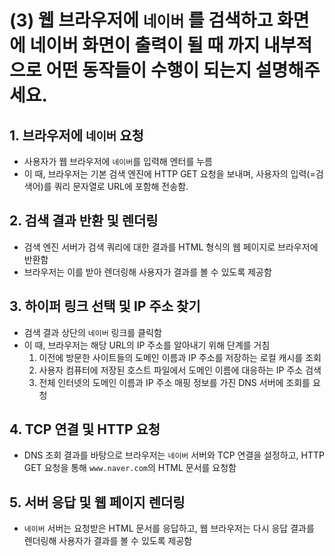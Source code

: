 # (3) 웹 브라우저에 `네이버` 를 검색하고 화면에 네이버 화면이 출력이 될 때 까지 내부적으로 어떤 동작들이 수행이 되는지 설명해주세요.
## 1. 브라우저에 `네이버` 요청
- 사용자가 웹 브라우저에 `네이버`를 입력해 엔터를 누름
- 이 때, 브라우저는 기본 검색 엔진에 HTTP GET 요청을 보내며, 사용자의 입력(=검색어)를 쿼리 문자열로 URL에 포함해 전송함.
## 2. 검색 결과 반환 및 렌더링
- 검색 엔진 서버가 검색 쿼리에 대한 결과를 HTML 형식의 웹 페이지로 브라우저에 반환함
- 브라우저는 이를 받아 렌더링해 사용자가 결과를 볼 수 있도록 제공함
## 3. 하이퍼 링크 선택 및 IP 주소 찾기
- 검색 결과 상단의 `네이버` 링크를 클릭함
- 이 때, 브라우저는 해당 URL의 IP 주소를 알아내기 위해 단계를 거침
    1. 이전에 방문한 사이트들의 도메인 이름과 IP 주소를 저장하는 로컬 캐시를 조회
    2. 사용자 컴퓨터에 저장된 호스트 파일에서 도메인 이름에 대응하는 IP 주소 검색
    3. 전체 인터넷의 도메인 이름과 IP 주소 매핑 정보를 가진 DNS 서버에 조회를 요청
## 4. TCP 연결 및 HTTP 요청
- DNS 조회 결과를 바탕으로 브라우저는 `네이버` 서버와 TCP 연결을 설정하고, HTTP GET 요청을 통해 `www.naver.com`의 HTML 문서를 요청함
## 5. 서버 응답 및 웹 페이지 렌더링
- `네이버` 서버는 요청받은 HTML 문서를 응답하고, 웹 브라우저는 다시 응답 결과를 렌더링해 사용자가 결과를 볼 수 있도록 제공함